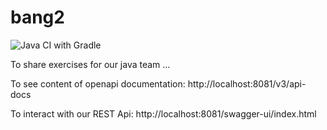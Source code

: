 # bang2

![Java CI with Gradle](https://github.com/gedeffe/bang2/actions/workflows/gradle.yml/badge.svg?branch=supinfo_jee_2023)

To share exercises for our java team ...

To see content of openapi documentation: http://localhost:8081/v3/api-docs

To interact with our REST Api: http://localhost:8081/swagger-ui/index.html

